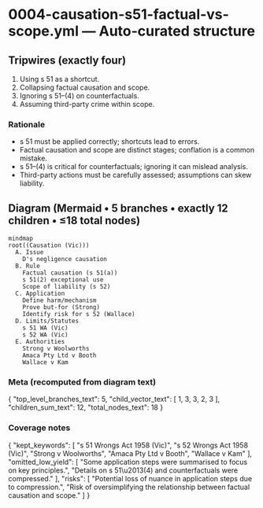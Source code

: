 # 0004-causation-s51-factual-vs-scope.yml — Auto-curated structure

## Tripwires (exactly four)

1. Using s 51 as a shortcut.
2. Collapsing factual causation and scope.
3. Ignoring s 51–(4) on counterfactuals.
4. Assuming third-party crime within scope.

### Rationale
- s 51 must be applied correctly; shortcuts lead to errors.
- Factual causation and scope are distinct stages; conflation is a common mistake.
- s 51–(4) is critical for counterfactuals; ignoring it can mislead analysis.
- Third-party actions must be carefully assessed; assumptions can skew liability.

## Diagram (Mermaid • 5 branches • exactly 12 children • ≤18 total nodes)

```mermaid
mindmap
root((Causation (Vic)))
  A. Issue
    D's negligence causation
  B. Rule
    Factual causation (s 51(a))
    s 51(2) exceptional use
    Scope of liability (s 52)
  C. Application
    Define harm/mechanism
    Prove but-for (Strong)
    Identify risk for s 52 (Wallace)
  D. Limits/Statutes
    s 51 WA (Vic)
    s 52 WA (Vic)
  E. Authorities
    Strong v Woolworths
    Amaca Pty Ltd v Booth
    Wallace v Kam
```

### Meta (recomputed from diagram text)


{
  "top_level_branches_text": 5,
  "child_vector_text": [
    1,
    3,
    3,
    2,
    3
  ],
  "children_sum_text": 12,
  "total_nodes_text": 18
}

### Coverage notes

{
  "kept_keywords": [
    "s 51 Wrongs Act 1958 (Vic)",
    "s 52 Wrongs Act 1958 (Vic)",
    "Strong v Woolworths",
    "Amaca Pty Ltd v Booth",
    "Wallace v Kam"
  ],
  "omitted_low_yield": [
    "Some application steps were summarised to focus on key principles.",
    "Details on s 51\u2013(4) and counterfactuals were compressed."
  ],
  "risks": [
    "Potential loss of nuance in application steps due to compression.",
    "Risk of oversimplifying the relationship between factual causation and scope."
  ]
}
